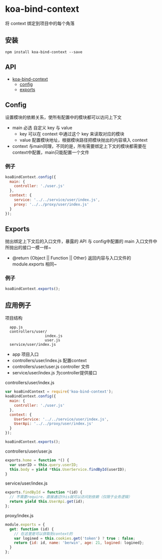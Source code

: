 # koa-bind-context

将 context 绑定到项目中的每个角落

## 安装

```
npm install koa-bind-context --save
```
## API

* [koa-bind-context](#koa-bind-context)
  * [config](#config)
  * [exports](#exports)

## Config

设置模块的依赖关系，使所有配置中的模块都可以访问上下文

* main 必选 自定义 key 与 value 
  * key 可以在 context 中通过这个 key 来读取对应的模块
  * value 配置模块地址，根据模块路径把模块抛出的内容填入 context
* context 与main同理，不同的是，所有需要绑定上下文的模块都需要在context中配置，main只能配置一个文件

### 例子

```javascript
koaBindContext.config({
  main: {
    controller: './user.js'
  },
  context: {
    service: '../../service/user/index.js',
    proxy: '../../proxy/user/index.js'
  }
});
```

## Exports

抛出绑定上下文后的入口文件，暴露的 API 与 config中配置的 main 入口文件中所抛出的接口一模一样~

* @return {Object || Function || Other} 返回内容与入口文件的 module.exports 相同~

### 例子

```javascript
koaBindContext.exports();
```

## 应用例子

项目结构
```
  app.js
  controllers/user/
                  index.js
                  user.js
  service/user/index.js
```
* app 项目入口
* controllers/user/index.js 配置context
* controllers/user/user.js controller 文件
* service/user/index.js 为controller提供接口

controllers/user/index.js

```javascript
var koaBindContext = require('koa-bind-context');
koaBindContext.config({
  main: {
    controller: './user.js'
  },
  context: {
    UserService: '../../service/user/index.js',
    UserApi: '../../proxy/user/index.js'
  }
});

koaBindContext.exports();
```

controllers/user/user.js

```javascript
exports.home = function *() {
  var userID = this.query.userID;
  this.body = yield *this.UserService.findById(userID);
}
```

service/user/index.js

```javascript
exports.findById = function *(id) {
  // 不需要require，直接通过this就可以访问到依赖（仅限于业务逻辑）
  return yield this.UserApi.get(id);
};
```

proxy/index.js

```javascript
module.exports = {
  get: function (id) {
    // 在这里是可以获取到context的
    var logined = this.cookies.get('token') ? true : false;
    return {id: id, name: 'berwin', age: 21, logined: logined};
  }
};
```